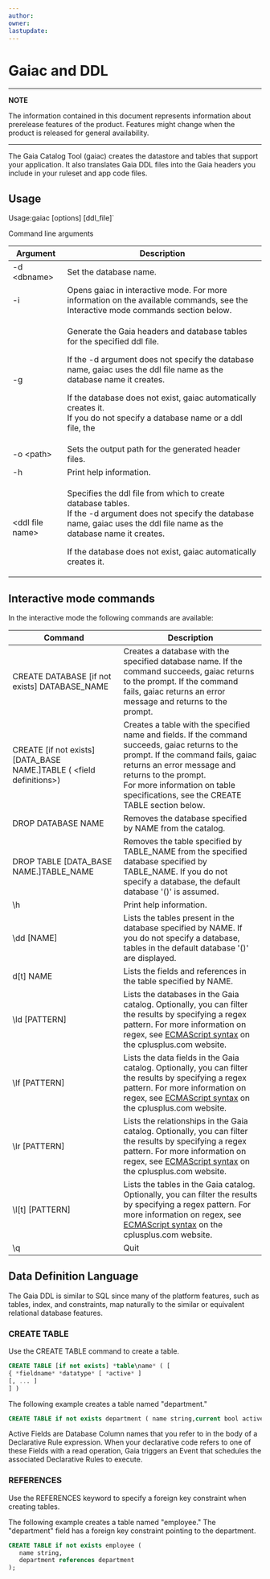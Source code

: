 ```yaml
---
author: 
owner: 
lastupdate: 
---
```


# Gaiac and DDL

---

**NOTE**

The information contained in this document represents information about prerelease features of the product. Features might change when the product is released for general availability.

---

The Gaia Catalog Tool (gaiac) creates the datastore and tables that support your application. It also translates Gaia DDL files into the Gaia headers you include in your ruleset and app code files.

## Usage

Usage:gaiac \[options\] \[ddl\_file\]`

Command line arguments

| Argument | Description  |
|---|---|
| -d &lt;dbname&gt; | Set the database name. |
| -i | Opens gaiac in interactive mode. For more information on the available commands, see the Interactive mode commands section below. |
| -g | <p>Generate the Gaia headers and database tables for the specified ddl file.</p> <p>If the -d argument does not specify the database name, gaiac uses the ddl file name as the database name it creates.</p> <p>If the database does not exist, gaiac automatically creates it.<br /> If you do not specify a database name or a ddl file, the</p> |
| -o &lt;path&gt; | Sets the output path for the generated header files. |
| -h | Print help information. |
| &lt;ddl file name&gt; | <p>Specifies the ddl file from which to create database tables.<br /> If the -d argument does not specify the database name, gaiac uses the ddl file name as the database name it creates.</p> <p>If the database does not exist, gaiac automatically creates it.</p> |

## Interactive mode commands

In the interactive mode the following commands are available:

| Command | Description |
|---|---|
| CREATE DATABASE [if not exists] DATABASE_NAME | Creates a database with the specified database name. If the command succeeds, gaiac returns to the prompt. If the command fails, gaiac returns an error message and returns to the prompt. |
| CREATE [if not exists] [DATA_BASE NAME.]TABLE ( &lt;field definitions&gt;) | Creates a table with the specified name and fields. If the command succeeds, gaiac returns to the prompt. If the command fails, gaiac returns an error message and returns to the prompt. <br /> For more information on table specifications, see the CREATE TABLE section below.|
| DROP DATABASE NAME | Removes the database specified by NAME from the catalog. |
| DROP TABLE [DATA_BASE NAME.]TABLE_NAME | Removes the table specified by TABLE_NAME from the specified database specified by TABLE_NAME. If you do not specify a database, the default database '()' is assumed. |
| \h | Print help information. |
| \dd [NAME] | Lists the tables present in the database specified by NAME. If you do not specify a database, tables in the default database '()' are displayed. |
| d[t] NAME | Lists the fields and references in the table specified by NAME. |
| \ld [PATTERN] | Lists the databases in the Gaia catalog. Optionally, you can filter the results by specifying a regex pattern. For more information on regex, see [ECMAScript syntax](http://www.cplusplus.com/reference/regex/ECMAScript/">) on the cplusplus.com website. |
| \lf [PATTERN] | Lists the data fields in the Gaia catalog. Optionally, you can filter the results by specifying a regex pattern. For more information on regex, see [ECMAScript syntax](http://www.cplusplus.com/reference/regex/ECMAScript/">) on the cplusplus.com website. |
| \lr [PATTERN] | Lists the relationships in the Gaia catalog. Optionally, you can filter the results by specifying a regex pattern. For more information on regex, see [ECMAScript syntax](http://www.cplusplus.com/reference/regex/ECMAScript/">) on the cplusplus.com website. |
| \l[t] [PATTERN] | Lists the tables in the Gaia catalog. Optionally, you can filter the results by specifying a regex pattern. For more information on regex, see [ECMAScript syntax](http://www.cplusplus.com/reference/regex/ECMAScript/">) on the cplusplus.com website. |
| \q | Quit |

## Data Definition Language

The Gaia DDL is similar to SQL since many of the platform features, such as tables, index, and constraints, map naturally to the similar or equivalent relational database features.

### CREATE TABLE

Use the CREATE TABLE command to create a table.

```sql
CREATE TABLE [if not exists] *table\name* ( [
{ *fieldname* *datatype* [ *active* ]
[, ... ]
] )
```

The following example creates a table named "department."

```sql
CREATE TABLE if not exists department ( name string,current bool active);
```

Active Fields are Database Column names that you refer to in the body of a Declarative Rule expression. When your declarative code refers to one of these Fields with a read operation, Gaia triggers an Event that schedules the associated Declarative Rules to execute.

### REFERENCES

Use the REFERENCES keyword to specify a foreign key constraint when creating tables.

The following example creates a table named "employee." The "department" field has a foreign key constraint pointing to the department.

```sql
CREATE TABLE if not exists employee (
   name string,
   department references department
);
```
